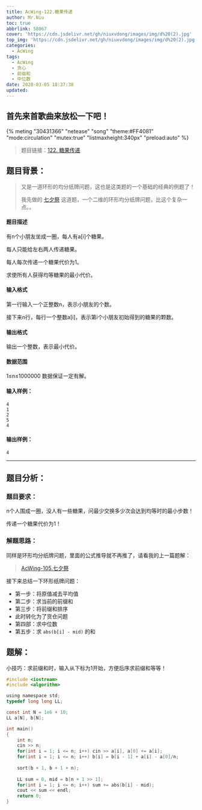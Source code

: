 ```yaml
---
title: AcWing-122.糖果传递
author: Mr.Niu
toc: true
abbrlink: 58067
cover: 'https://cdn.jsdelivr.net/gh/niuxvdong/images/img/d%20(2).jpg'
top_img: 'https://cdn.jsdelivr.net/gh/niuxvdong/images/img/d%20(2).jpg'
categories:
  - AcWing
tags:
  - AcWing
  - 贪心
  - 前缀和
  - 中位数
date: 2020-03-05 18:37:38
updated:
---
```




## 首先来首歌曲来放松一下吧！

{% meting "30431366" "netease" "song" "theme:#FF4081" "mode:circulation" "mutex:true" "listmaxheight:340px" "preload:auto"  %}



> 题目链接：[122. 糖果传递](https://www.acwing.com/problem/content/124/)



## 题目背景：



> 又是一道环形的均分纸牌问题，这也是这类题的一个基础的经典的例题了！
>
> 我先做的 [七夕祭](https://niuxvdong.top/posts/47007.html) 这道题，一个二维的环形均分纸牌问题，比这个复杂一点。。

#### 题目描述

有n个小朋友坐成一圈，每人有a[i]个糖果。

每人只能给左右两人传递糖果。

每人每次传递一个糖果代价为1。

求使所有人获得均等糖果的最小代价。

#### 输入格式

第一行输入一个正整数n，表示小朋友的个数。

接下来n行，每行一个整数a[i]，表示第i个小朋友初始得到的糖果的颗数。

#### 输出格式

输出一个整数，表示最小代价。

#### 数据范围

1≤n≤1000000
数据保证一定有解。

#### 输入样例：

```
4
1
2
5
4
```

#### 输出样例：

```
4
```



---



## 题目分析：

### 题目要求：



n个人围成一圈，没人有一些糖果，问最少交换多少次会达到均等时的最小步数！

传递一个糖果代价为1！

### 解题思路：



同样是环形均分纸牌问题，里面的公式推导就不再推了，请看我的上一篇题解：

> [AcWing-105.七夕祭](https://niuxvdong.top/posts/47007.html) 



接下来总结一下环形纸牌问题：

- 第一步：将原值减去平均值
- 第二步：求当前的前缀和
- 第三步：将前缀和排序
- 此时转化为了货仓问题
- 第四部：求中位数
- 第五步：求 `abs(b[i] - mid)` 的和



## 题解：



小技巧：求前缀和时，输入从下标为1开始，方便后序求前缀和等等！



```c
#include <iostream>
#include <algorithm>

using namespace std;
typedef long long LL;

const int N = 1e6 + 10;
LL a[N], b[N];

int main()
{
    int n;
    cin >> n;
    for(int i = 1; i <= n; i++) cin >> a[i], a[0] += a[i];
    for(int i = 1; i <= n; i++) b[i] = b[i - 1] + a[i] - a[0]/n;
    
    sort(b + 1, b + 1 + n);
    
    LL sum = 0, mid = b[n + 1 >> 1];
    for(int i = 1; i <= n; i++) sum += abs(b[i] - mid);
    cout << sum << endl;
    return 0;
}
```

